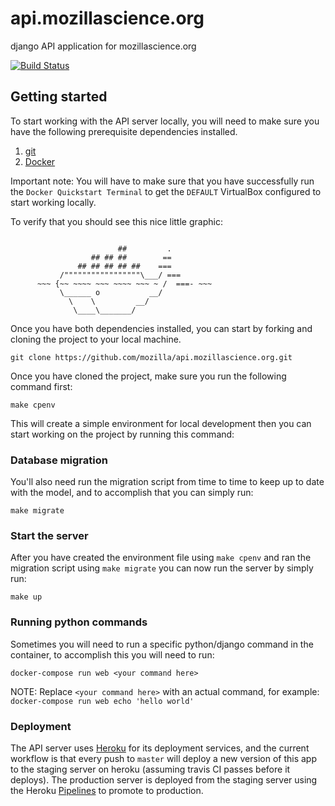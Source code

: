 # api.mozillascience.org
django API application for mozillascience.org

[![Build Status](https://travis-ci.org/mozilla/api.mozillascience.org.svg?branch=master)](https://travis-ci.org/mozilla/api.mozillascience.org)

## Getting started

To start working with the API server locally, you will need to make sure you have the following prerequisite dependencies installed.

1. [git](https://git-scm.com/)
2. [Docker](https://docs.docker.com/engine/installation/)

Important note: You will have to make sure that you have successfully run the `Docker Quickstart Terminal` to get the `DEFAULT` VirtualBox configured to start working locally.

To verify that you should see this nice little graphic:

```

                        ##         .
                  ## ## ##        ==
               ## ## ## ## ##    ===
           /"""""""""""""""""\___/ ===
      ~~~ {~~ ~~~~ ~~~ ~~~~ ~~~ ~ /  ===- ~~~
           \______ o           __/
             \    \         __/
              \____\_______/
```


Once you have both dependencies installed, you can start by forking and cloning the project to your local machine.

```
git clone https://github.com/mozilla/api.mozillascience.org.git
```

Once you have cloned the project, make sure you run the following command first:

```
make cpenv
```
This will create a simple environment for local development then you can start working on the project by running this command:

### Database migration

You'll also need run the migration script from time to time to keep up to date with the model, and to accomplish that you can simply run:

```
make migrate
```

### Start the server

After you have created the environment file using `make cpenv` and ran the migration script using `make migrate` you can now run the server by simply run:

```
make up
```

### Running python commands

Sometimes you will need to run a specific python/django command in the container, to accomplish this you will need to run:

```
docker-compose run web <your command here>
```

NOTE: Replace `<your command here>` with an actual command, for example: `docker-compose run web echo 'hello world'`

### Deployment

The API server uses [Heroku](https://www.heroku.com/) for its deployment services, and the current workflow is that
every push to `master` will deploy a new version of this app to the staging server on heroku (assuming travis CI passes before it deploys).
The production server is deployed from the staging server using the Heroku [Pipelines](https://devcenter.heroku.com/articles/pipelines) to promote to production.
